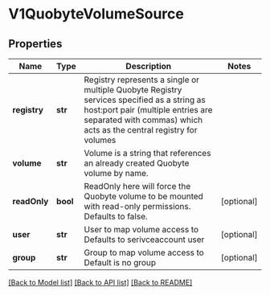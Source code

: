 # V1QuobyteVolumeSource

## Properties
Name | Type | Description | Notes
------------ | ------------- | ------------- | -------------
**registry** | **str** | Registry represents a single or multiple Quobyte Registry services specified as a string as host:port pair (multiple entries are separated with commas) which acts as the central registry for volumes | 
**volume** | **str** | Volume is a string that references an already created Quobyte volume by name. | 
**readOnly** | **bool** | ReadOnly here will force the Quobyte volume to be mounted with read-only permissions. Defaults to false. | [optional] 
**user** | **str** | User to map volume access to Defaults to serivceaccount user | [optional] 
**group** | **str** | Group to map volume access to Default is no group | [optional] 

[[Back to Model list]](../README.md#documentation-for-models) [[Back to API list]](../README.md#documentation-for-api-endpoints) [[Back to README]](../README.md)


